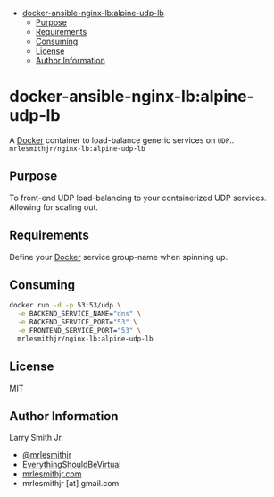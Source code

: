 <!-- START doctoc generated TOC please keep comment here to allow auto update -->
<!-- DON'T EDIT THIS SECTION, INSTEAD RE-RUN doctoc TO UPDATE -->
<!-- DON'T EDIT THIS SECTION, INSTEAD RE-RUN doctoc TO UPDATE -->

- [docker-ansible-nginx-lb:alpine-udp-lb](#docker-ansible-nginx-lbalpine-udp-lb)
  - [Purpose](#purpose)
  - [Requirements](#requirements)
  - [Consuming](#consuming)
  - [License](#license)
  - [Author Information](#author-information)

<!-- END doctoc generated TOC please keep comment here to allow auto update -->

# docker-ansible-nginx-lb:alpine-udp-lb

A [Docker](https://www.docker.com) container to load-balance generic services on `UDP`..
`mrlesmithjr/nginx-lb:alpine-udp-lb`

## Purpose

To front-end UDP load-balancing to your containerized UDP services. Allowing
for scaling out.

## Requirements

Define your [Docker](https://www.docker.com) service group-name when spinning up.

## Consuming

```bash
docker run -d -p 53:53/udp \
  -e BACKEND_SERVICE_NAME="dns" \
  -e BACKEND_SERVICE_PORT="53" \
  -e FRONTEND_SERVICE_PORT="53" \
  mrlesmithjr/nginx-lb:alpine-udp-lb
```

## License

MIT

## Author Information

Larry Smith Jr.

-   [@mrlesmithjr](https://www.twitter.com/mrlesmithjr)
-   [EverythingShouldBeVirtual](http://www.everythingshouldbevirtual.com)
-   [mrlesmithjr.com](http://mrlesmithjr.com)
-   mrlesmithjr [at] gmail.com
